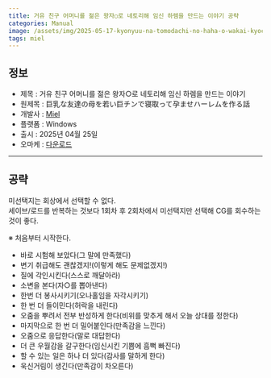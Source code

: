 ```yaml
---
title: 거유 친구 어머니를 젊은 왕자○로 네토리해 임신 하렘을 만드는 이야기 공략
categories: Manual
image: /assets/img/2025-05-17-kyonyuu-na-tomodachi-no-haha-o-wakai-kyochin-de-netotte-1.jpg
tags: miel 
---
```


## 정보

* 제목 : 거유 친구 어머니를 젊은 왕자○로 네토리해 임신 하렘을 만드는 이야기
* 원제목 : 巨乳な友達の母を若い巨チンで寝取って孕ませハーレムを作る話
* 개발사 : [Miel](/tags/miel)
* 플랫폼 : Windows
* 출시 : 2025년 04월 25일
* 오마케 : [다운로드](/assets/omake/kyonyuu-na-tomodachi-no-haha-o-wakai-kyochin-de-netotte.zip)

---

## 공략

미선택지는 회상에서 선택할 수 없다.  
세이브/로드를 반복하는 것보다 1회차 후 2회차에서 미선택지만 선택해 CG를 회수하는 것이 좋다.  

※ 처음부터 시작한다.  
* 바로 시험해 보았다(그 말에 만족했다)
* 변기 취급해도 괜찮겠지!(이렇게 해도 문제없겠지!)
* 질에 각인시킨다(스스로 깨달아라)
* 소변을 본다(자○를 뽑아낸다)
* 한번 더 봉사시키기(오나홀임을 자각시키기)
* 한 번 더 들이민다(허락을 내린다)
* 오줌을 뿌려서 전부 반성하게 한다(비위를 맞추게 해서 오늘 상대를 정한다)
* 마지막으로 한 번 더 밀어붙인다(만족감을 느낀다)
* 오줌으로 응답한다(말로 대답한다)
* 더 큰 우월감을 갈구한다(임신시킨 기쁨에 흠뻑 빠진다)
* 할 수 있는 일은 하나 더 있다(감사를 말하게 한다)
* 욱신거림이 생긴다(만족감이 차오른다)